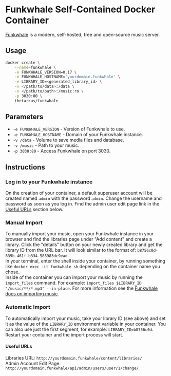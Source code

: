 # Funkwhale Self-Contained Docker Container

[Funkwhale](https://funkwhale.audio/) is a modern, self-hosted, free and open-source music server.


## Usage
```sh
docker create \
	--name=funkwhale \
	-e FUNKWHALE_VERSION=0.17 \
	-e FUNKWHALE_HOSTNAME='yourdomain.funkwhale' \
	-e LIBRARY_ID=<generated_library_id> \
	-v </path/to/data>:/data \
	-v </path/to/path>:/music:ro \
	-p 3030:80 \
	thetarkus/funkwhale
```


## Parameters
+ `-e FUNKWHALE_VERSION` - Version of Funkwhale to use.
+ `-e FUNKWHALE_HOSTNAME` - Domain of your Funkwhale instance.
+ `-v /data` - Volume to save media files and database.
+ `-v /music` - Path to your music.
+ `-p 3030:80` - Access Funkwhale on port 3030.


## Instructions

### Log in to your Funkwhale instance
On the creation of your container, a default superuser account will be created named `admin` with the password `admin`. Change the username and password as soon as you log in. Find the admin user edit page link in the [Useful URLs](#useful-urls) section below.

### Manual Import
To manually import your music, open your Funkwhale instance in your browser and find the libraries page under "Add content" and create a library. Click the "details" button on your newly created library and get the library ID from the URL bar. It will look similar to the format of: `b8756c0d-839b-461f-b334-583983dc9ead`.  
In your terminal, enter the shell inside your container, by running something like `docker exec -it funkwhale sh` depending on the container name you chose.  
Inside of the container you can import your music by running the `import_files` command. For example: `import_files $LIBRARY_ID "/music/**/*.mp3" --in-place`. For more information see the [Funkwhale docs on importing music](https://docs.funkwhale.audio/importing-music.html).

### Automatic Import
To automatically import your music, take your library ID (see above) and set it as the value of the `LIBRARY_ID` environment variable in your container. You can also use just the first segment, for example: `LIBRARY_ID=b8756c0d`. Restart your container and the import process will start.

#### Useful URLs
Libraries URL: `http://yourdomain.funkwhale/content/libraries/`  
Admin Account Edit Page: `http://yourdomain.funkwhale/api/admin/users/user/1/change/`
